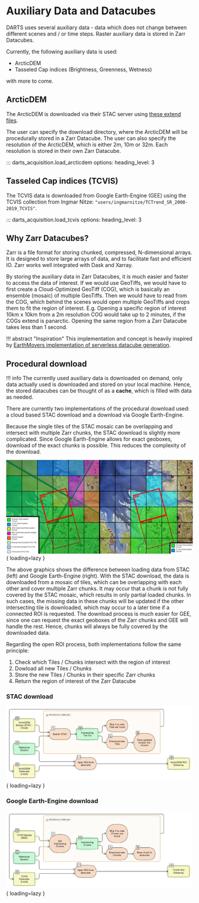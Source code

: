 # Auxiliary Data and Datacubes

DARTS uses several auxiliary data - data which does not change between different scenes and / or time steps.
Raster auxiliary data is stored in Zarr Datacubes.

Currently, the following auxiliary data is used:

- ArcticDEM
- Tasseled Cap indices (Brightness, Greenness, Wetness)

with more to come.

## ArcticDEM

The ArcticDEM is downloaded via their STAC server using [these extend files](https://data.pgc.umn.edu/elev/dem/setsm/ArcticDEM/indexes/ArcticDEM_Mosaic_Index_latest_gpqt.zip).

The user can specify the download directory, where the ArcticDEM will be procedurally stored in a Zarr Datacube.
The user can also specify the resolution of the ArcticDEM, which is either 2m, 10m or 32m.
Each resolution is stored in their own Zarr Datacube.

::: darts_acquisition.load_arcticdem
    options:
        heading_level: 3

## Tasseled Cap indices (TCVIS)

The TCVIS data is downloaded from Google Earth-Engine (GEE) using the TCVIS collection from Ingmar Nitze: `"users/ingmarnitze/TCTrend_SR_2000-2019_TCVIS"`.

::: darts_acquisition.load_tcvis
    options:
        heading_level: 3

## Why Zarr Datacubes?

Zarr is a file format for storing chunked, compressed, N-dimensional arrays.
It is designed to store large arrays of data, and to facilitate fast and efficient IO.
Zarr works well integrated with Dask and Xarray.

By storing the auxiliary data in Zarr Datacubes, it is much easier and faster to access the data of interest.
If we would use GeoTiffs, we would have to first create a Cloud-Optimized GeoTiff (COG), which is basically an ensemble (mosaic) of multiple GeoTiffs.
Then we would have to read from the COG, which behind the scenes would open multiple GeoTiffs and crops them to fit the region of interest.
E.g. Opening a specific region of interest 10km x 10km from a 2m resolution COG would take up to 2 minutes, if the COGs extend is panarctic.
Opening the same region from a Zarr Datacube takes less than 1 second.

!!! abstract "Inspiration"
    This implementation and concept is heavily inspired by [EarthMovers implementation of serverless datacube generation](https://earthmover.io/blog/serverless-datacube-pipeline).

## Procedural download

!!! info
    The currently used auxiliary data is downloaded on demand, only data actually used is downloaded and stored on your local machine.
    Hence, the stored datacubes can be thought of as a **cache**, which is filled with data as needed.

There are currently two implementations of the procedural download used: a cloud based STAC download and a download via Google Earth-Engine.

Because the single tiles of the STAC mosaic can be overlapping and intersect with multiple Zarr chunks, the STAC download is slightly more complicated.
Since Google Earth-Engine allows for exact geoboxes, download of the exact chunks is possible. This reduces the complexity of the download.

![STAC vs Google Earth-Engine download](../assets/procdownload_comparison.png){ loading=lazy }

The above graphics shows the difference between loading data from STAC (left) and Google Earth-Engine (right).
With the STAC download, the data is downloaded from a mosaic of tiles, which can be overlapping with each other and cover multiple Zarr chunks.
It may occur that a chunk is not fully covered by the STAC mosaic, which results in only partial loaded chunks.
In such cases, the missing data in these chunks will be updated if the other intersecting tile is downloaded, which may occur to a later time if a connected ROI is requested.
The download process is much easier for GEE, since one can request the exact geoboxes of the Zarr chunks and GEE will handle the rest.
Hence, chunks will always be fully covered by the downloaded data.

Regarding the open ROI process, both implementations follow the same principle:

1. Check which Tiles / Chunks intersect with the region of interest
2. Dowload all new Tiles / Chunks
3. Store the new Tiles / Chunks in their specific Zarr chunks
4. Return the region of interest of the Zarr Datacube

### STAC download

![ArcticDEM STAC procedural download](../assets/arcticdem_procdownload.png){ loading=lazy }

### Google Earth-Engine download

![TCVIS Google Earth-Engine procedural download](../assets/tcvis_procdownload.png){ loading=lazy }
